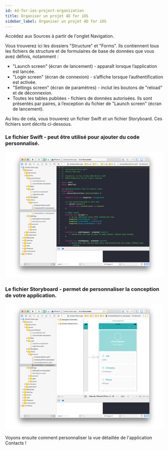 ```yaml
---
id: 4d-for-ios-project-organization
title: Organiser un projet 4D for iOS
sidebar_label: Organiser un projet 4D for iOS
---
```

Accédez aux Sources à partir de l'onglet Navigation.

Vous trouverez ici les dossiers "Structure" et "Forms". Ils contiennent tous les fichiers de structure et de formulaires de base de données que vous avez définis, notamment :

* "Launch screen" (écran de lancement) - apparaît lorsque l’application est lancée.
* "Login screen" (écran de connexion) - s’affiche lorsque l’authentification est activée.
* "Settings screen" (écran de paramètres) - inclut les boutons de "reload" et de déconnexion.
* Toutes les tables publiées - fichiers de données autorisées. Ils sont présentés par paires, à l’exception du fichier de "Launch screen" (écran de lancement). 

Au lieu de cela, vous trouverez un fichier Swift et un fichier Storyboard. Ces fichiers sont décrits ci-dessous.

### Le fichier Swift - peut être utilisé pour ajouter du code personnalisé.

![Fichiers Swift](assets/customize-with-xcode/swift-file-Xcode-4D-for-iOS.png)

### Le fichier Storyboard - permet de personnaliser la conception de votre application.

![Fichier Storyboard](assets/customize-with-xcode/storyboard-file-Xcode-4D-for-iOS.png)

Voyons ensuite comment personnaliser la vue détaillée de l'application Contacts !